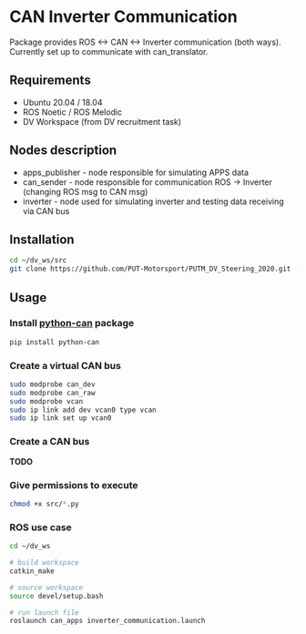 # CAN Inverter Communication

Package provides ROS <-> CAN <-> Inverter communication (both ways). Currently set up to communicate with can_translator.

## Requirements

- Ubuntu 20.04 / 18.04
- ROS Noetic / ROS Melodic
- DV Workspace (from DV recruitment task)


## Nodes description

- apps_publisher - node responsible for simulating APPS data
- can_sender - node responsible for communication ROS -> Inverter (changing ROS msg to CAN msg)
- inverter - node used for simulating inverter and testing data receiving via CAN bus 

## Installation

```bash
cd ~/dv_ws/src
git clone https://github.com/PUT-Motorsport/PUTM_DV_Steering_2020.git -b feature/inverter-steering-class-approach
```

## Usage

### Install [python-can](https://pypi.org/project/python-can/) package

```bash
pip install python-can
```

### Create a virtual CAN bus

```bash
sudo modprobe can_dev
sudo modprobe can_raw
sudo modprobe vcan
sudo ip link add dev vcan0 type vcan
sudo ip link set up vcan0
```

### Create a CAN bus

**TODO**

### Give permissions to execute

```bash
chmod +x src/*.py
```

### ROS use case

```bash
cd ~/dv_ws

# build workspace
catkin_make

# source workspace
source devel/setup.bash

# run launch file
roslaunch can_apps inverter_communication.launch
```
